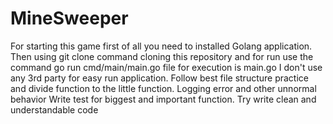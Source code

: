 # MineSweeper
For starting this game first of all you need to installed Golang application.
Then using git clone command cloning this repository and for run use the command
go run cmd/main/main.go
file for execution is main.go
I don't use any 3rd party for easy run application.
Follow best file structure practice and divide function to the little function. 
Logging error and other unnormal behavior
Write test for biggest and important function. 
Try write clean and understandable code

